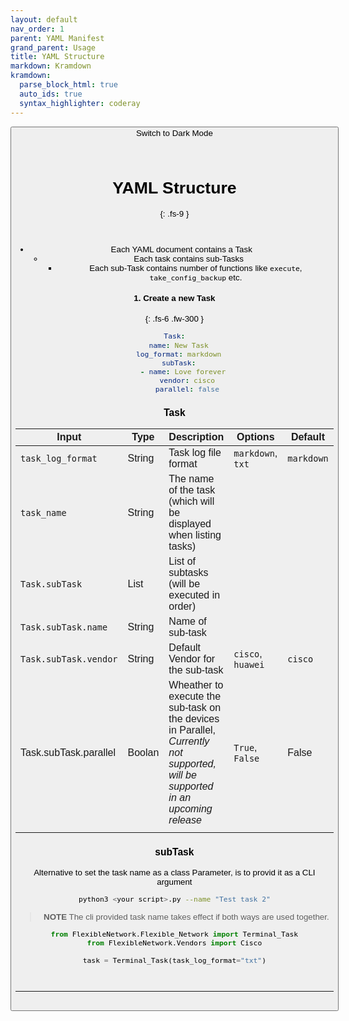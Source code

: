 ```yaml
---
layout: default
nav_order: 1
parent: YAML Manifest
grand_parent: Usage
title: YAML Structure
markdown: Kramdown
kramdown:
  parse_block_html: true
  auto_ids: true
  syntax_highlighter: coderay
---
```


<button class="btn js-toggle-dark-mode">Switch to Dark Mode

<script>
const toggleDarkMode = document.querySelector('.js-toggle-dark-mode');

jtd.addEvent(toggleDarkMode, 'click', function(){
  if (jtd.getTheme() === 'dark') {
    jtd.setTheme('light');
    toggleDarkMode.textContent = 'Switch to Dark Mode';
  } else {
    jtd.setTheme('dark');
    toggleDarkMode.textContent = 'Switch to Light Mode';
  }
});
</script>

<br>

# YAML Structure
{: .fs-9 }

<br>


- Each YAML document contains a Task
  - Each task contains sub-Tasks
    - Each sub-Task contains number of functions like `execute`, `take_config_backup` etc.



#### 1. Create a new Task
{: .fs-6 .fw-300 }


```yaml
Task:
  name: New Task
  log_format: markdown
  subTask:
    - name: Love forever
      vendor: cisco
      parallel: false
```

### Task

| Input                 | Type   | Description                                                  | Options             | Default    |
| --------------------- | ------ | ------------------------------------------------------------ | ------------------- | ---------- |
| `task_log_format`     | String | Task log file format                                         | `markdown`,  `txt`  | `markdown` |
| `task_name`           | String | The name of the task (which will be displayed when listing tasks) |                     |            |
| `Task.subTask`        | List   | List of subtasks (will be executed in order)                 |                     |            |
| `Task.subTask.name`   | String | Name of sub-task                                             |                     |            |
| `Task.subTask.vendor` | String | Default Vendor for the sub-task                              | `cisco`,   `huawei` | `cisco`    |
| Task.subTask.parallel | Boolan | Wheather to execute the sub-task on the devices in Parallel, _Currently not supported, will be supported in an upcoming release_ | `True`, `False`     | False      |
|                       |        |                                                              |                     |            |

### subTask






Alternative to set the task name as a class Parameter, is to provid it as a CLI argument

```bash
python3 <your script>.py --name "Test task 2"
```

> **NOTE** The cli provided task name takes effect if both ways are used together.


```python
from FlexibleNetwork.Flexible_Network import Terminal_Task
from FlexibleNetwork.Vendors import Cisco

task = Terminal_Task(task_log_format="txt")
```


<br>

---

<br>

